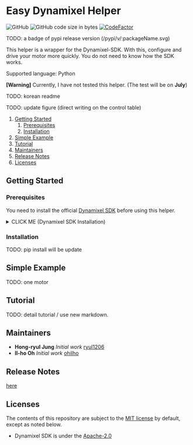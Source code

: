 # Easy Dynamixel Helper

![GitHub](https://img.shields.io/github/license/ryul1206/easy-dynamixel-helper.svg)
![GitHub code size in bytes](https://img.shields.io/github/languages/code-size/ryul1206/easy-dynamixel-helper.svg)
[![CodeFactor](https://www.codefactor.io/repository/github/ryul1206/easy-dynamixel-helper/badge/master)](https://www.codefactor.io/repository/github/ryul1206/easy-dynamixel-helper/overview/master)

TODO: a badge of pypi release version (/pypi/v/:packageName.svg)

This helper is a wrapper for the Dynamixel-SDK. With this, configure and drive your motor more quickly. You do not need to know how the SDK works.

Supported language: Python

**[Warning]** Currently, I have not tested this helper. (The test will be on **July**)

TODO: korean readme

TODO: update figure (direct writing on the control table)

<!-- Your code ===> DXL Helper ===> Your motor(control table) -->

1. [Getting Started](#getting-started)
    1. [Prerequisites](#prerequisites)
    2. [Installation](#installation)
2. [Simple Example](#simple-example)
3. [Tutorial](#tutorial)
4. [Maintainers](#maintainers)
5. [Release Notes](#release-notes)
6. [Licenses](#licenses)

<!-- https://gist.github.com/PurpleBooth/109311bb0361f32d87a2 -->

## Getting Started

### Prerequisites

You need to install the official [Dynamixel SDK](https://github.com/ROBOTIS-GIT/DynamixelSDK) before using this helper.

<details><summary>CLICK ME (Dynamixel SDK Installation)</summary>
<p>

1. Clone the official SDK repository into your custom folder, for example, I created `~/lib`.

    ```bash
    git clone https://github.com/ROBOTIS-GIT/DynamixelSDK.git
    ```

2. Go into the folder `/DynamixelSDK/python` of your cloned SDK.

    ```bash
    cd ${your_download_path}/DynamixelSDK/python
    ```

3. Run `setup.py` as administrator to install the library.

    ```bash
    sudo python setup.py install
    ```

</p>
</details>

### Installation

TODO: pip install will be update

## Simple Example

TODO: one motor

## Tutorial

TODO: detail tutorial / use new markdown.

## Maintainers

- **Hong-ryul Jung** _Initial work_ [ryul1206](https://github.com/ryul1206)
- **Il-ho Oh** _Initial work_ [ohilho](https://github.com/ohilho)

## Release Notes

[here](/CHANGELOG)

## Licenses

The contents of this repository are subject to the [MIT license](/LICENSE) by default, except as noted below.

- Dynamixel SDK is under the [Apache-2.0](https://github.com/ROBOTIS-GIT/DynamixelSDK/blob/master/LICENSE)
